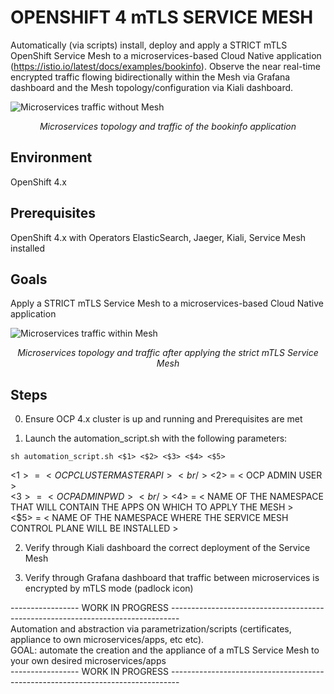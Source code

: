 # OPENSHIFT 4 mTLS SERVICE MESH
Automatically (via scripts) install, deploy and apply a STRICT mTLS OpenShift Service Mesh to a microservices-based Cloud Native application (https://istio.io/latest/docs/examples/bookinfo).
Observe the near real-time encrypted traffic flowing bidirectionally within the Mesh via Grafana dashboard and the Mesh topology/configuration via Kiali dashboard.

![Microservices traffic without Mesh](https://github.com/gamagnolo/openshift-4-service-mesh-mtls/blob/main/images/noistio.svg)
<p align="center"><i> Microservices topology and traffic of the bookinfo application </i></p>

## Environment
OpenShift 4.x

## Prerequisites
OpenShift 4.x with Operators ElasticSearch, Jaeger, Kiali, Service Mesh installed

## Goals
Apply a STRICT mTLS Service Mesh to a microservices-based Cloud Native application

![Microservices traffic within Mesh](https://github.com/gamagnolo/openshift-4-service-mesh-mtls/blob/main/images/withistio.svg)
<p align="center"><i> Microservices topology and traffic after applying the strict mTLS Service Mesh </i></p>

## Steps
0. Ensure OCP 4.x cluster is up and running and Prerequisites are met

1. Launch the automation_script.sh with the following parameters:
  ``` 
  sh automation_script.sh <$1> <$2> <$3> <$4> <$5>
  ```
   <$1> = < OCP CLUSTER MASTER API > <br/>
   <$2> = < OCP ADMIN USER > <br/>
   <$3> = < OCP ADMIN PWD > <br/>
   <$4> = < NAME OF THE NAMESPACE THAT WILL CONTAIN THE APPS ON WHICH TO APPLY THE MESH > <br/>
   <$5> = < NAME OF THE NAMESPACE WHERE THE SERVICE MESH CONTROL PLANE WILL BE INSTALLED > <br/>

2. Verify through Kiali dashboard the correct deployment of the Service Mesh

3. Verify through Grafana dashboard that traffic between microservices is encrypted by mTLS mode (padlock icon)

----------------- WORK IN PROGRESS -------------------------------------------------------------------------------- <br/>
Automation and abstraction via parametrization/scripts (certificates, appliance to own microservices/apps, etc etc). <br/>
GOAL: automate the creation and the appliance of a mTLS Service Mesh to your own desired microservices/apps <br/>
----------------- WORK IN PROGRESS -------------------------------------------------------------------------------- <br/>
